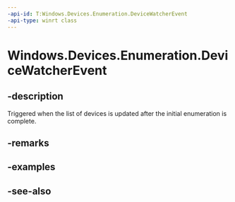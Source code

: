----api-id: T:Windows.Devices.Enumeration.DeviceWatcherEvent
-api-type: winrt class
---<!-- Class syntax.public class DeviceWatcherEvent : Windows.Devices.Enumeration.IDeviceWatcherEvent--># Windows.Devices.Enumeration.DeviceWatcherEvent## -descriptionTriggered when the list of devices is updated after the initial enumeration is complete.## -remarks## -examples## -see-also